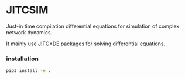 # JITCSIM

Just-in time compilation differential equations for simulation of complex network dynamics.

It mainly use [JITC*DE](https://github.com/neurophysik/jitcode) packages for solving differential equations.

### installation

```sh
pip3 install -e .
```

